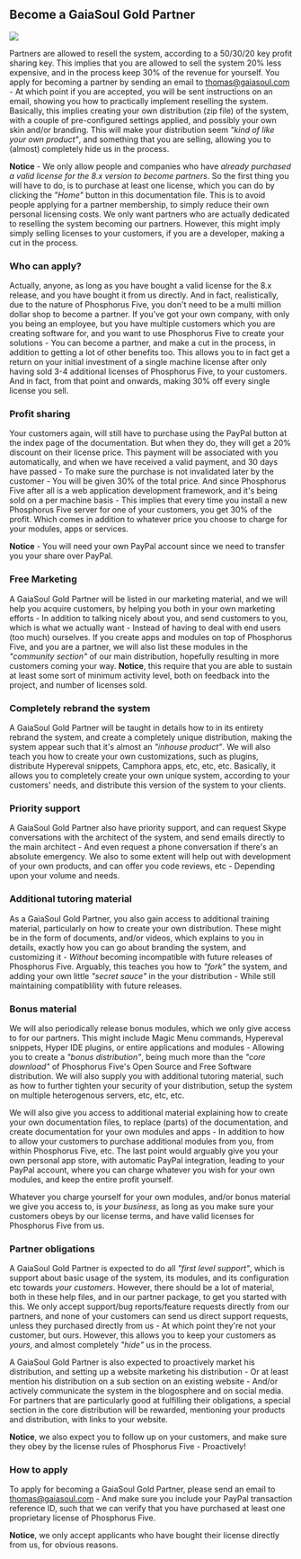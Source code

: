 ## Become a GaiaSoul Gold Partner

<img class="desktop-help-icon-image" src="/modules/desktop/media/logo.svg" />

Partners are allowed to resell the system, according to a 50/30/20 key profit sharing key. This implies that
you are allowed to sell the system 20% less expensive, and in the process keep 30% of the revenue for yourself.
You apply for becoming a partner by sending an email to thomas@gaiasoul.com - At which point if you are accepted,
you will be sent instructions on an email, showing you how to practically implement reselling the system.
Basically, this implies creating your own distribution (zip file) of the system, with a couple of pre-configured
settings applied, and possibly your own skin and/or branding. This will make your distribution seem
_"kind of like your own product"_, and something that you are selling, allowing you to (almost) completely
hide us in the process.

**Notice** - We only allow people and companies who have _already purchased a valid license for the 8.x version
to become partners_. So the first thing you will have to do, is to purchase at least one license, which you can
do by clicking the _"Home"_ button in this documentation file. This is to avoid people applying for a partner
membership, to simply reduce their own personal licensing costs. We only want partners who are actually dedicated
to reselling the system becoming our partners. However, this might imply simply selling licenses to your customers,
if you are a developer, making a cut in the process.

### Who can apply?

Actually, anyone, as long as you have bought a valid license for the 8.x release, and you have bought it from us
directly. And in fact, realistically, due to the nature of Phosphorus Five, you don't need to be a multi million
dollar shop to become a partner. If you've got your own company, with only you being an employee, but you have
multiple customers which you are creating software for, and you want to use Phosphorus Five to create your
solutions - You can become a partner, and make a cut in the process, in addition to getting a lot of other
benefits too. This allows you to in fact get a return on your initial investment of a single machine license
after only having sold 3-4 additional licenses of Phosphorus Five, to your customers. And in fact, from that
point and onwards, making 30% off every single license you sell.

### Profit sharing

Your customers again, will still have to purchase using the PayPal button at the index page of the documentation.
But when they do, they will get a 20% discount on their license price. This payment will be associated with
you automatically, and when we have received a valid payment, and 30 days have passed - To make sure the purchase
is not invalidated later by the customer - You will be given 30% of the total price. And since Phosphorus Five
after all is a web application development framework, and it's being sold on a per machine basis - This implies
that every time you install a new Phosphorus Five server for one of your customers, you get 30% of the profit.
Which comes in addition to whatever price you choose to charge for your modules, apps or services.

**Notice** - You will need your own PayPal account since we need to transfer you your share over PayPal.

### Free Marketing

A GaiaSoul Gold Partner will be listed in our marketing material, and we will help you acquire customers, by
helping you both in your own marketing efforts - In addition to talking nicely about you, and send customers
to you, which is what we actually want - Instead of having to deal with end users (too much) ourselves.
If you create apps and modules on top of Phosphorus Five, and you are a partner, we will also list these
modules in the _"community section"_ of our main distribution, hopefully resulting in more customers coming
your way. **Notice**, this require that you are able to sustain at least some sort of minimum activity level,
both on feedback into the project, and number of licenses sold.

### Completely rebrand the system

A GaiaSoul Gold Partner will be taught in details how to in its entirety rebrand the system, and create a
completely unique distribution, making the system appear such that it's almost an _"inhouse product"_. We
will also teach you how to create your own customizations, such as plugins, distribute Hypereval snippets,
Camphora apps, etc, etc, etc. Basically, it allows you to completely create your own unique system, according
to your customers' needs, and distribute this version of the system to your clients.

### Priority support

A GaiaSoul Gold Partner also have priority support, and can request Skype conversations with the architect of
the system, and send emails directly to the main architect - And even request a phone conversation if there's
an absolute emergency. We also to some extent will help out with development of your own products, and can
offer you code reviews, etc - Depending upon your volume and needs.

### Additional tutoring material

As a GaiaSoul Gold Partner, you also gain access to additional training material, particularly on how to create
your own distribution. These might be in the form of documents, and/or videos, which explains to you in details,
exactly how you can go about branding the system, and customizing it - _Without_ becoming incompatible with future
releases of Phosphorus Five. Arguably, this teaches you how to _"fork"_ the system, and adding your own little
_"secret sauce"_ in the your distribution - While still maintaining compatiblility with future releases.

### Bonus material

We will also periodically release bonus modules, which we only give access to for our partners. This might include
Magic Menu commands, Hypereval snippets, Hyper IDE plugins, or entire applications and modules - Allowing you
to create a _"bonus distribution"_, being much more than the _"core download"_ of Phosphorus Five's Open Source
and Free Software distribution. We will also supply you with additional tutoring material, such as how to
further tighten your security of your distribution, setup the system on multiple heterogenous servers, etc, etc,
etc.

We will also give you access to additional material explaining how to create your own documentation files, to
replace (parts) of the documentation, and create documentation for your own modules and apps - In addition to
how to allow your customers to purchase additional modules from you, from within Phosphorus Five, etc. The last
point would arguably give you your own personal app store, with automatic PayPal integration, leading to your
PayPal account, where you can charge whatever you wish for your own modules, and keep the entire profit yourself.

Whatever you charge yourself for your own modules, and/or bonus material we give you access to, is _your business_,
as long as you make sure your customers obeys by our license terms, and have valid licenses for Phosphorus Five
from us.

### Partner obligations

A GaiaSoul Gold Partner is expected to do all _"first level support"_, which is support about basic usage
of the system, its modules, and its configuration etc towards _your customers_. However, there should be a
lot of material, both in these help files, and in our partner package, to get you started with this. We
only accept support/bug reports/feature requests directly from our partners, and none of your customers
can send us direct support requests, unless they purchased directly from us - At which point they're not
your customer, but ours. However, this allows you to keep your customers as _yours_, and almost completely
_"hide"_ us in the process.

A GaiaSoul Gold Partner is also expected to proactively market his distribution, and setting up a website
marketing his distribution - Or at least mention his distribution on a sub section on an existing website -
And/or actively communicate the system in the blogosphere and on social media. For partners that are particularly good at
fulfilling their obligations, a special section in the core distribution will be rewarded, mentioning
your products and distribution, with links to your website.

**Notice**, we also expect you to follow up on your customers, and make sure they obey by the license rules
of Phosphorus Five - Proactively!

### How to apply

To apply for becoming a GaiaSoul Gold Partner, please send an email to thomas@gaiasoul.com - And make sure
you include your PayPal transaction reference ID, such that we can verify that you have purchased at least
one proprietary license of Phosphorus Five.

**Notice**, we only accept applicants who have bought their license directly from us, for obvious reasons.
